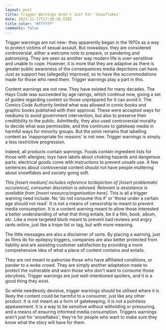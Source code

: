 ```yaml
---
layout: post
title: Trigger Warnings Aren't Just For 'Snowflakes'
date: 2023-11-17T17:30:28.558Z
title_color: "#ffffff"
comments: false
---
```

T﻿rigger warnings are not new- they apparently began in the 1970s as a way to protect victims of sexual assault. But nowadays, they are considered controversial, either a welcome note to prepare, or pandering and patronising. They are seen as another way modern life is over-senstitive and unable to cope. However, it is more that they are adaptive as there is greater public awareness of the consequences media depictions can have. Just as support has (allegedly) improved, so to have the accommodations made for those who need them. Trigger warnings play a part in this.

C﻿ontent warnings are not new. They have existed for many decades. The Hays Code was succeeded by age ratings, which continue now, giving a set of guides regarding content so those unprepared for it can avoid it. The Comics Code Authority limited what was allowed in comic books and graphic books published with their approval. These were accepted ways for mediums to avoid government intervention, but also to preserve their creditibility to the public. Admittedly, they also used controversial morality to decide what was permissible, and this continues to gatekeep media in harmful ways for minority groups. But the point remains that labelling content as 'inappropriate for reasons' is not new. Trigger warnings is simply a less restrictive progression.

I﻿ndeed, all products contain warnings. Foods contain ingredient lists for those with allergies; toys have labels about choking hazards and dangerous parts; electrical goods come with instructions to prevent unsafe use. A few sentences about controversial content should not have people muttering about snowflakes and society going soft.

﻿*This \[insert medium] includes reference to/depiction of \[insert problematic occurence], consumer discretion is advised. Relevant is assistance is available from \[insert resource/organisation here].* This is all a trigger warning need include. No 'do not consume this if' or 'those under a certain age should not read'. It is not a means of censorship to meant to prevent media consumption. It is a content warning meant to allow those interested a better understanding of what that thing entails, be it a film, book, album, etc. Like a more targeted blurb meant to prevent bad reviews and angry rants online, just like a trope list or tag, but with more meaning.

T﻿he little messages are also a disclaimer of sorts. By placing a warning, just as films do for epilepsy triggers, companies are also better protected from liability and are assisting customer satisfaction by providing a more comprehensive idea of what a piece of content contains and entails.

T﻿hey are not meant to patronise those who have affiliated conditions, or pander to a woke crowd. They are simply another adaptation made to protect the vulnerable and warn those who don't want to consume those storylines. Trigger warnings are just well-intentioned spoilers, and it is a good thing they exist.

S﻿o while needlessly devisive, trigger warnings should be utilised where it is likely the content could be harmful to a consumer, just like any other product. It is not meant as a form of gatekeeping; it is not a pointless appeasement. It is a way to be sensitive without witholding or pressuring, and a means of ensuring informed media consumption. Triggers warnings aren't just for 'snowflakes'; they're for people who want to make sure they know what the story will have for them.